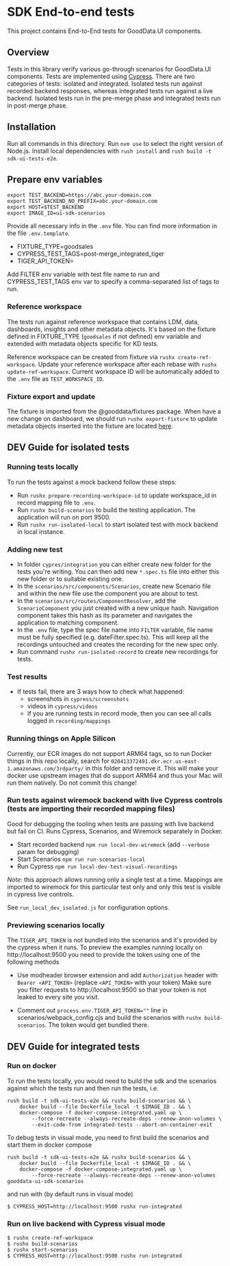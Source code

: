 # SDK End-to-end tests

This project contains End-to-End tests for GoodData.UI components.

## Overview

Tests in this library verify various go-through scenarios for GoodData.UI components. Tests are implemented using [Cypress](https://www.cypress.io/).
There are two categories of tests: isolated and integrated. Isolated tests run against recorded backend responses, whereas integrated tests
run against a live backend. Isolated tests run in the pre-merge phase and integrated tests run in post-merge phase.

## Installation

Run all commands in this directory. Run `nvm use` to select the right version of Node.js. Install local dependencies with `rush install` and `rush build -t sdk-ui-tests-e2e`.

## Prepare env variables

```
export TEST_BACKEND=https://abc.your-domain.com
export TEST_BACKEND_NO_PREFIX=abc.your-domain.com
export HOST=$TEST_BACKEND
export IMAGE_ID=ui-sdk-scenarios

```

Provide all necessary info in the `.env` file. You can find more information in the file `.env.template`.

-   FIXTURE_TYPE=goodsales
-   CYPRESS_TEST_TAGS=post-merge_integrated_tiger
-   TIGER_API_TOKEN=

Add FILTER env variable with test file name to run and CYPRESS_TEST_TAGS env var to specify a comma-separated list of tags to run.

### Reference workspace

The tests run against reference workspace that contains LDM, data, dashboards, insights and other metadata objects.
It's based on the fixture defined in FIXTURE_TYPE (`goodsales` if not defined) env variable and extended with metadata objects specific for KD tests.

Reference workspace can be created from fixture via `rushx create-ref-workspace`.
Update your reference workspace after each rebase with `rushx update-ref-workspace`.
Current workspace ID will be automatically added to the `.env` file as `TEST_WORKSPACE_ID`.

### Fixture export and update

The fixture is imported from the @gooddata/fixtures package.
When have a new change on dashboard, we should run `rushx export-fixture` to update metadata objects inserted into the fixture are located [here](./reference_workspace/fixtures).

## DEV Guide for isolated tests

### Running tests locally

To run the tests against a mock backend follow these steps:

-   Run `rushx prepare-recording-workspace-id` to update workspace_id in record mapping file to `.env`.
-   Run `rushx build-scenarios` to build the testing application. The application will run on port 9500.
-   Run `rushx run-isolated-local` to start isolated test with mock backend in local instance.

### Adding new test

-   In folder `cypres/integration` you can either create new folder for the tests you're writing. You can then add new `*.spec.ts` file into either this new folder or to suitable existing one.
-   In the `scenarios/src/components/Scenarios`, create new Scenario file and within the new file use the component you are about to test.
-   In the `scenarios/src/routes/ComponentResolver`, add the `ScenarioComponent` you just created with a new unique hash. Navigation component takes this hash as its parameter and navigates the application to matching component.
-   In the `.env` file, type the spec file name into `FILTER` variable, file name must be fully specified (e.g. dateFilter.spec.ts). This will keep all the recordings untouched and creates the recording for the new spec only.
-   Run command `rushx run-isolated-record` to create new recordings for tests.

### Test results

-   If tests fail, there are 3 ways how to check what happened:
    -   screenshots in `cypress/screenshots`
    -   videos in `cypress/videos`
    -   if you are running tests in record mode, then you can see all calls logged in `recording/mappings`

### Running things on Apple Silicon

Currently, our ECR images do not support ARM64 tags, so to run Docker things in this repo locally, search for
`020413372491.dkr.ecr.us-east-1.amazonaws.com/3rdparty/` in this folder and remove it.
This will make your docker use upstream images that do support ARM64 and thus your Mac will run them natively.
Do not commit this change!

### Run tests against wiremock backend with live Cypress controls (tests are importing their recorded mapping files)

Good for debugging the tooling when tests are passing with live backend but fail on CI.
Runs Cypress, Scenarios, and Wiremock separately in Docker.

-   Start recorded backend `npm run local-dev-wiremock` (add `--verbose` param for debugging)
-   Start Scenarios `npm run run-scenarios-local`
-   Run Cypress `npm run local-dev-test-visual-recordings`

_Note:_ this approach allows running only a single test at a time.
Mappings are imported to wiremock for this particular test only and only this test is visible in cypress live controls.

See `run_local_dev_isolated.js` for configuration options.

### Previewing scenarios locally

The `TIGER_API_TOKEN` is not bundled into the scenarios and it's provided by the cypress when it runs.
To preview the examples running locally on http://localhost:9500 you need to provide the token using one of the following methods

-   Use modheader browser extension and add `Authorization` header with `Bearer <API_TOKEN>` (replace `<API_TOKEN>` with your token)
    Make sure you filter requests to http://localhost:9500 so that your token is not leaked to every site you visit.

-   Comment out `process.env.TIGER_API_TOKEN=""` line in scenarios/webpack_config.cjs and build the
    scenarios with `rushx build-scenarios`. The token would get bundled there.

## DEV Guide for integrated tests

### Run on docker

To run the tests locally, you would need to build the sdk and the scenarios against which the tests run and then run the tests, i.e.

```
rush build -t sdk-ui-tests-e2e && rushx build-scenarios && \
    docker build --file Dockerfile_local -t $IMAGE_ID . && \
    docker-compose -f docker-compose-integrated.yaml up \
        --force-recreate --always-recreate-deps --renew-anon-volumes \
        --exit-code-from integrated-tests --abort-on-container-exit
```

To debug tests in visual mode, you need to first build the scenarios and start them in docker compose

```
rush build -t sdk-ui-tests-e2e && rushx build-scenarios && \
    docker build --file Dockerfile_local -t $IMAGE_ID . && \
    docker-compose -f docker-compose-integrated.yaml up \
        --force-recreate --always-recreate-deps --renew-anon-volumes gooddata-ui-sdk-scenarios
```

and run with (by default runs in visual mode)

```
$ CYPRESS_HOST=http://localhost:9500 rushx run-integrated
```

### Run on live backend with Cypress visual mode

```
$ rushx create-ref-workspace
$ rushx build-scenarios
$ rushx start-scenarios
$ CYPRESS_HOST=http://localhost:9500 rushx run-integrated
```
